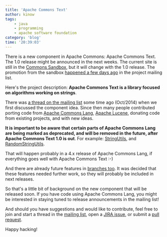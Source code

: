 ```yaml
---
title: 'Apache Commons Text'
author: kinow
tags:
    - java
    - programming
    - apache software foundation
category: 'blog'
time: '20:39:03'
---
```


There is a new component in Apache Commons: Apache Commons Text. The 1.0 release might be announced
in the next weeks. The current site is still in the [Commons Sandbox](http://commons.apache.org/sandbox/commons-text/),
but it will change with the 1.0 release. The promotion from the sandbox
[happened a few days ago](http://markmail.org/message/dm7xwv5wc6z7wme3) in
the project mailing list.

Here's the project description: **Apache Commons Text is a library focused on algorithms working on strings**.

There was [a thread on the mailing list](http://markmail.org/message/3k7m2zrzboji333r)
some time ago (Oct/2014) when we first discussed the component idea. Since then
many people contributed porting code from
[Apache Commons Lang](http://commons.apache.org/proper/commons-lang/),
[Apache Lucene](http://lucene.apache.org/), donating code from existing projects, and with new ideas.

**It is important to be aware that certain parts of Apache Commons Lang are
being marked as deprecated, and will be removed in the future, after Apache Commons Text
1.0 is out**. For example: [StringUtils](https://commons.apache.org/proper/commons-lang/apidocs/org/apache/commons/lang3/StringUtils.html),
and [RandomStringUtils](https://commons.apache.org/proper/commons-lang/apidocs/org/apache/commons/lang3/RandomStringUtils.html).

That will happen probably in a 4.x release of Apache Commons Lang, if everything
goes well with Apache Commons Text :-)

And there are already future features in
[branches too](https://github.com/apache/commons-text/branches/all).
It was decided that these features
needed further work, so they will probably be included in next releases.

So that's a little bit of background on the new component that will be released soon.
If you have code using Apache Commons Lang, you might be interested in staying
tuned to release announcements in the mailing list!

And should you have suggestions and would like to contribute, feel free to join and start
a thread in the [mailing list](https://commons.apache.org/mail-lists.html),
open a [JIRA issue](https://issues.apache.org/jira/browse/TEXT), or submit a
[pull request](https://github.com/apache/commons-text/pulls).

Happy hacking!
